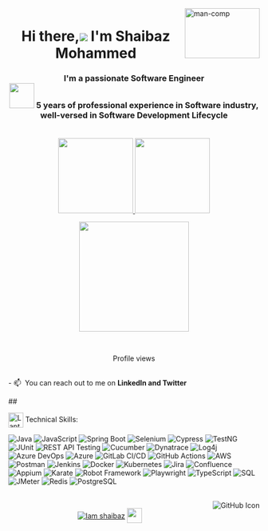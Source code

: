 <img align="right"  height="100" width="150" src="https://miro.medium.com/max/1360/1*IRGHmiGsa16stedQvIaZfw.gif" alt="man-comp" border="0" />
<h1 align="center">Hi there,<img src="https://img.icons8.com/color/48/000000/man-raising-hand-icon.png"/> I'm Shaibaz Mohammed</h1>
<h3 align="center">I'm a passionate Software Engineer󠀠<br>
<img src="https://img.icons8.com/external-becris-flat-becris/64/000000/external-technology-literary-genres-becris-flat-becris.png" height="50" width="50"/> 󠀠󠀠5 years of professional experience in Software industry, well-versed in Software Development Lifecycle 
  <br>
  <br>
<!--   Open for new opportunities -->
</h3>
<p align="center">
<a href="https://github.com/Iamshaibaz">
  <img height="150em" src="https://github-readme-stats-eight-theta.vercel.app/api?username=Iamshaibaz&show_icons=true&theme=algolia&include_all_commits=true&count_private=true&hide_border=true"/> 
 <img height="150em" src="https://github-readme-stats-eight-theta.vercel.app/api/top-langs/?username=Iamshaibaz&layout=compact&langs_count=8&theme=algolia&hide_border=true"/>
</a>
</p>

<p align="center">
 <img height="220em" src="http://github-readme-streak-stats.herokuapp.com?user=Iamshaibaz&theme=algolia&hide_border=true"/> 
</p>
 <br>
     </p>

 
 <p align="center">
     Profile views
  </br>
        <img  src="https://profile-counter.glitch.me/Iamshaibaz/count.svg" alt="">
<br><br></p>
<p>
  - 📫 󠀠󠀠 You can reach out to me on <b>LinkedIn and Twitter</b>
</p>

##<div><img src="https://raw.githubusercontent.com/Tarikul-Islam-Anik/Animated-Fluent-Emojis/master/Emojis/Objects/Laptop.png" width="30px" align="center" alt="Laptop Emoji" /> Technical Skills:</div>



![Java](https://img.shields.io/badge/Java-007396?style=flat&logo=java&logoColor=white)
![JavaScript](https://img.shields.io/badge/JavaScript-F7DF1E?style=flat&logo=javascript&logoColor=black)
![Spring Boot](https://img.shields.io/badge/Spring%20Boot-6DB33F?style=flat&logo=spring-boot&logoColor=white)
![Selenium](https://img.shields.io/badge/Selenium-43B02A?style=flat&logo=selenium&logoColor=white)
![Cypress](https://img.shields.io/badge/Cypress-17202C?style=flat&logo=cypress&logoColor=white)
![TestNG](https://img.shields.io/badge/TestNG-FF6C37?style=flat&logo=testng&logoColor=white)
![JUnit](https://img.shields.io/badge/JUnit-25A162?style=flat&logo=junit5&logoColor=white)
![REST API Testing](https://img.shields.io/badge/REST%20API%20Testing-02569B?style=flat&logo=api&logoColor=white)
![Cucumber](https://img.shields.io/badge/Cucumber-23D96C?style=flat&logo=cucumber&logoColor=white)
![Dynatrace](https://img.shields.io/badge/Dynatrace-1496FF?style=flat&logo=dynatrace&logoColor=white)
![Log4j](https://img.shields.io/badge/Log4j-FF3621?style=flat&logo=apache&logoColor=white)
![Azure DevOps](https://img.shields.io/badge/Azure_DevOps-0078D7?style=flat&logo=azure-devops&logoColor=white)
![Azure](https://img.shields.io/badge/Azure-0078D7?style=flat&logo=microsoft-azure&logoColor=white)
![GitLab CI/CD](https://img.shields.io/badge/GitLab_CI-CD-3776AB?style=flat&logo=gitlab&logoColor=white)
![GitHub Actions](https://img.shields.io/badge/GitHub_Actions-2088FF?style=flat&logo=github-actions&logoColor=white)
![AWS](https://img.shields.io/badge/AWS-FF9900?style=flat&logo=amazon-aws&logoColor=white)
![Postman](https://img.shields.io/badge/Postman-FF6C37?style=flat&logo=postman&logoColor=white)
![Jenkins](https://img.shields.io/badge/Jenkins-D24939?style=flat&logo=jenkins&logoColor=white)
![Docker](https://img.shields.io/badge/Docker-2496ED?style=flat&logo=docker&logoColor=white)
![Kubernetes](https://img.shields.io/badge/Kubernetes-326CE5?style=flat&logo=kubernetes&logoColor=white)
![Jira](https://img.shields.io/badge/Jira-0052CC?style=flat&logo=jira&logoColor=white)
![Confluence](https://img.shields.io/badge/Confluence-172B4D?style=flat&logo=confluence&logoColor=white)
![Appium](https://img.shields.io/badge/Appium-41BDF5?style=flat&logo=appium&logoColor=white)
![Karate](https://img.shields.io/badge/Karate-6DB33F?style=flat&logo=karate&logoColor=white)
![Robot Framework](https://img.shields.io/badge/Robot%20Framework-000000?style=flat&logo=robotframework&logoColor=white)
![Playwright](https://img.shields.io/badge/Playwright-2C76D2?style=flat&logo=playwright&logoColor=white)
![TypeScript](https://img.shields.io/badge/TypeScript-007ACC?style=flat&logo=typescript&logoColor=white)
![SQL](https://img.shields.io/badge/SQL-4479A1?style=flat&logo=postgresql&logoColor=white)
![JMeter](https://img.shields.io/badge/JMeter-D22128?style=flat&logo=apache-jmeter&logoColor=white)
![Redis](https://img.shields.io/badge/Redis-DC382D?style=flat&logo=redis&logoColor=white)
![PostgreSQL](https://img.shields.io/badge/PostgreSQL-4169E1?style=flat&logo=postgresql&logoColor=white)


<br/>

<a href="https://github.com/Iamshaibaz" target="_blank">
  <img align="right" src="https://img.icons8.com/material-outlined/24/ffffff/github.png" alt="GitHub Icon">
</a>


<p align="center">
<a href="https://www.linkedin.com/in/iamshaibaz/" target="blank"><img align="center" src="https://img.shields.io/badge/-Shaibaz-blue?style=flat-square&logo=Linkedin&logoColor=white&link=https://www.linkedin.com/in/iamshaibaz/" alt="Iam shaibaz" /></a>
<a href="https://twitter.com/ShaibazIam" target="blank"><img align="center" src="https://img.icons8.com/nolan/64/twitter.png" alt="" height="30" width="30" /></a>


</p>
